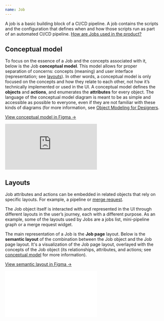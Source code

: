 ```yaml
---
name: Job
---
```


A job is a basic building block of a CI/CD pipeline. A job contains the scripts and the configuration that defines when and how those scripts run as part of an automated CI/CD pipeline.
[How are Jobs used in the product?](https://docs.gitlab.com/ee/ci/jobs/)

## Conceptual model

To focus on the essence of a Job and the concepts associated with it, below is the Job **conceptual model**.
This model allows for proper separation of concerns: concepts (meaning) and user interface (representation; see [layouts](#layouts)).
In other words, a conceptual model is only focused on the concepts and how they relate to each other, not how it’s technically implemented or used in the UI.
A conceptual model defines the **objects** and **actions**, and enumerates the **attributes** for every object.
The language of the conceptual model diagram is meant to be as simple and accessible as possible to everyone, even if they are not familiar with these kinds of diagrams (for more information, see [Object Modeling for Designers](https://medium.com/@hpadkisson/object-modeling-for-designers-an-introduction-7871bdcf8baf).

[View conceptual model in Figma →](https://www.figma.com/file/J68bePHXIN5OPWqaFFY9ri/Conceptual-model?node-id=4488%3A462)

<div class="figma-embed" aria-label="Conceptual diagram that is a reflection of the Job object actions, attributes and its object relationships." role="img">
  <iframe frameborder="0" src="https://www.figma.com/embed?embed_host=share&url=https%3A%2F%2Fwww.figma.com%2Ffile%2FJ68bePHXIN5OPWqaFFY9ri%2FConceptual-model%3Fnode-id%3D4488%253A462" allowfullscreen></iframe>
</div>

## Layouts

Job attributes and actions can be embedded in related objects that rely on specific layouts. For example, a pipeline or [merge request](/objects/merge-request).

The Job object itself is interacted with and represented in the UI through different layouts in the user’s journey, each with a different purpose.
As an example, some of the layouts used by Jobs are a jobs list, mini-pipeline graph or a merge request widget.

The main representation of a Job is the **Job page** layout.
Below is the **semantic layout** of the combination between the Job object and the Job page layout.
It's a visualization of the Job page layout, overlayed with the concepts of the Job object (its relationships, attributes, and actions; see [conceptual model](#conceptual-model) for more information).

[View semantic layout in Figma →](TBD)

<div class="figma-embed" aria-label="A layout of a Job object with overlays to highlight different sections that represent the actions, attributes and object relationships within the Job layout." role="img">
  <iframe frameborder="0" src="TBD" allowfullscreen></iframe>
</div>

